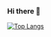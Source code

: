 ### Hi there 👋

[![Top Langs](https://github-readme-stats.vercel.app/api/top-langs/?username=rat-gate67&layout=compact&theme=onedark)](https://github.com/anuraghazra/github-readme-stats)



<!--
**rat-gate67/rat-gate67** is a ✨ _special_ ✨ repository because its `README.md` (this file) appears on your GitHub profile.

Here are some ideas to get you started:

- 🔭 I’m currently working on ...
- 🌱 I’m currently learning ...
- 👯 I’m looking to collaborate on ...
- 🤔 I’m looking for help with ...
- 💬 Ask me about ...
- 📫 How to reach me: ...
- 😄 Pronouns: ...
- ⚡ Fun fact: ...
-->
